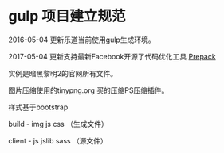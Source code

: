 gulp 项目建立规范
====

2016-05-04 更新乐道当前使用gulp生成环境。

2017-05-04 更新支持最新Facebook开源了代码优化工具 [Prepack](https://prepack.io/)

实例是暗黑黎明2的官网所有文件。

图片压缩使用的tinypng.org 买的压缩PS压缩插件。

样式基于bootstrap

build - img js css （生成文件）

client - js jslib sass （源文件）
